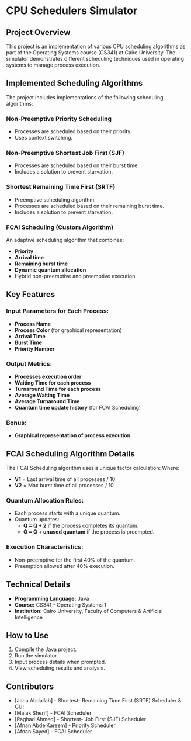 # CPU Schedulers Simulator

## Project Overview
This project is an implementation of various CPU scheduling algorithms as part of the Operating Systems course (CS341) at Cairo University. The simulator demonstrates different scheduling techniques used in operating systems to manage process execution.

## Implemented Scheduling Algorithms
The project includes implementations of the following scheduling algorithms:

### Non-Preemptive Priority Scheduling
- Processes are scheduled based on their priority.
- Uses context switching.

### Non-Preemptive Shortest Job First (SJF)
- Processes are scheduled based on their burst time.
- Includes a solution to prevent starvation.

### Shortest Remaining Time First (SRTF)
- Preemptive scheduling algorithm.
- Processes are scheduled based on their remaining burst time.
- Includes a solution to prevent starvation.

### FCAI Scheduling (Custom Algorithm)
An adaptive scheduling algorithm that combines:
- **Priority**
- **Arrival time**
- **Remaining burst time**
- **Dynamic quantum allocation**
- Hybrid non-preemptive and preemptive execution

## Key Features
### Input Parameters for Each Process:
- **Process Name**
- **Process Color** (for graphical representation)
- **Arrival Time**
- **Burst Time**
- **Priority Number**

### Output Metrics:
- **Processes execution order**
- **Waiting Time for each process**
- **Turnaround Time for each process**
- **Average Waiting Time**
- **Average Turnaround Time**
- **Quantum time update history** (for FCAI Scheduling)

### Bonus:
- **Graphical representation of process execution**

## FCAI Scheduling Algorithm Details
The FCAI Scheduling algorithm uses a unique factor calculation:
Where:
- **V1** = Last arrival time of all processes / 10
- **V2** = Max burst time of all processes / 10

### Quantum Allocation Rules:
- Each process starts with a unique quantum.
- Quantum updates:
  - **Q = Q + 2** if the process completes its quantum.
  - **Q = Q + unused quantum** if the process is preempted.

### Execution Characteristics:
- Non-preemptive for the first 40% of the quantum.
- Preemption allowed after 40% execution.

## Technical Details
- **Programming Language:** Java
- **Course:** CS341 - Operating Systems 1
- **Institution:** Cairo University, Faculty of Computers & Artificial Intelligence


## How to Use
1. Compile the Java project.
2. Run the simulator.
3. Input process details when prompted.
4. View scheduling results and analysis.


## Contributors
- [Jana Abdallah] - Shortest- Remaining Time First (SRTF) Scheduler & GUI
- [Malak Sherif] - FCAI Scheduler
- [Raghad Ahmed] - Shortest- Job First (SJF) Scheduler
- [Afnan AbdelKareem] - Priority Scheduler
- [Afnan Sayed] - FCAI Scheduler
